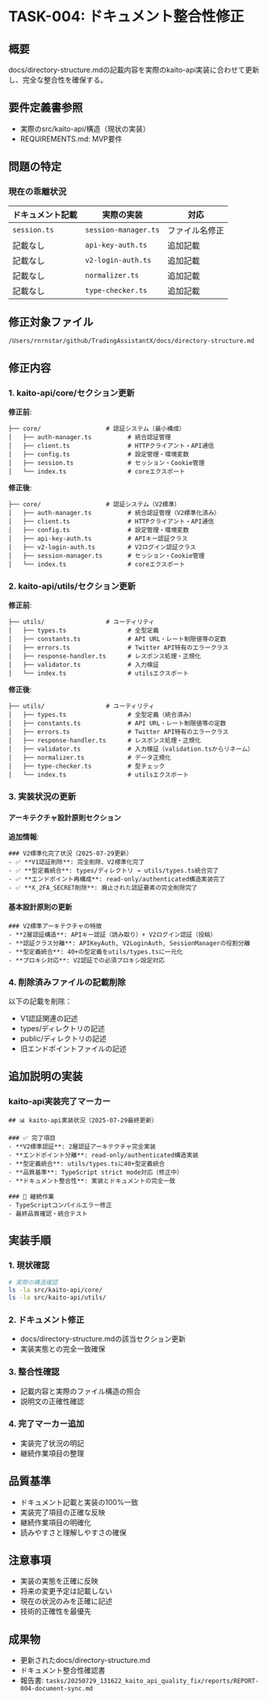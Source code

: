 # TASK-004: ドキュメント整合性修正

## 概要
docs/directory-structure.mdの記載内容を実際のkaito-api実装に合わせて更新し、完全な整合性を確保する。

## 要件定義書参照
- 実際のsrc/kaito-api/構造（現状の実装）
- REQUIREMENTS.md: MVP要件

## 問題の特定

### 現在の乖離状況
| ドキュメント記載 | 実際の実装 | 対応 |
|-----------------|-----------|------|
| `session.ts` | `session-manager.ts` | ファイル名修正 |
| 記載なし | `api-key-auth.ts` | 追加記載 |
| 記載なし | `v2-login-auth.ts` | 追加記載 |
| 記載なし | `normalizer.ts` | 追加記載 |
| 記載なし | `type-checker.ts` | 追加記載 |

## 修正対象ファイル
`/Users/rnrnstar/github/TradingAssistantX/docs/directory-structure.md`

## 修正内容

### 1. kaito-api/core/セクション更新
**修正前**:
```
├── core/                  # 認証システム（最小構成）
│   ├── auth-manager.ts          # 統合認証管理
│   ├── client.ts                # HTTPクライアント・API通信
│   ├── config.ts                # 設定管理・環境変数
│   ├── session.ts               # セッション・Cookie管理
│   └── index.ts                 # coreエクスポート
```

**修正後**:
```
├── core/                  # 認証システム（V2標準）
│   ├── auth-manager.ts          # 統合認証管理（V2標準化済み）
│   ├── client.ts                # HTTPクライアント・API通信
│   ├── config.ts                # 設定管理・環境変数
│   ├── api-key-auth.ts          # APIキー認証クラス
│   ├── v2-login-auth.ts         # V2ログイン認証クラス
│   ├── session-manager.ts       # セッション・Cookie管理
│   └── index.ts                 # coreエクスポート
```

### 2. kaito-api/utils/セクション更新
**修正前**:
```
├── utils/                 # ユーティリティ
│   ├── types.ts                 # 全型定義
│   ├── constants.ts             # API URL・レート制限値等の定数
│   ├── errors.ts                # Twitter API特有のエラークラス
│   ├── response-handler.ts      # レスポンス処理・正規化
│   ├── validator.ts             # 入力検証
│   └── index.ts                 # utilsエクスポート
```

**修正後**:
```
├── utils/                 # ユーティリティ
│   ├── types.ts                 # 全型定義（統合済み）
│   ├── constants.ts             # API URL・レート制限値等の定数
│   ├── errors.ts                # Twitter API特有のエラークラス
│   ├── response-handler.ts      # レスポンス処理・正規化
│   ├── validator.ts             # 入力検証（validation.tsからリネーム）
│   ├── normalizer.ts            # データ正規化
│   ├── type-checker.ts          # 型チェック
│   └── index.ts                 # utilsエクスポート
```

### 3. 実装状況の更新

#### アーキテクチャ設計原則セクション
**追加情報**:
```
### V2標準化完了状況（2025-07-29更新）
- ✅ **V1認証削除**: 完全削除、V2標準化完了
- ✅ **型定義統合**: types/ディレクトリ → utils/types.ts統合完了
- ✅ **エンドポイント再構成**: read-only/authenticated構造実装完了
- ✅ **X_2FA_SECRET削除**: 廃止された認証要素の完全削除完了
```

#### 基本設計原則の更新
```
### V2標準アーキテクチャの特徴
- **2層認証構造**: APIキー認証（読み取り）+ V2ログイン認証（投稿）
- **認証クラス分離**: APIKeyAuth, V2LoginAuth, SessionManagerの役割分離
- **型定義統合**: 40+の型定義をutils/types.tsに一元化
- **プロキシ対応**: V2認証での必須プロキシ設定対応
```

### 4. 削除済みファイルの記載削除
以下の記載を削除：
- V1認証関連の記述
- types/ディレクトリの記述
- public/ディレクトリの記述
- 旧エンドポイントファイルの記述

## 追加説明の実装

### kaito-api実装完了マーカー
```
## 📊 kaito-api実装状況（2025-07-29最終更新）

### ✅ 完了項目
- **V2標準認証**: 2層認証アーキテクチャ完全実装
- **エンドポイント分離**: read-only/authenticated構造実装
- **型定義統合**: utils/types.tsに40+型定義統合
- **品質基準**: TypeScript strict mode対応（修正中）
- **ドキュメント整合性**: 実装とドキュメントの完全一致

### 🔧 継続作業
- TypeScriptコンパイルエラー修正
- 最終品質確認・統合テスト
```

## 実装手順

### 1. 現状確認
```bash
# 実際の構造確認
ls -la src/kaito-api/core/
ls -la src/kaito-api/utils/
```

### 2. ドキュメント修正
- docs/directory-structure.mdの該当セクション更新
- 実装実態との完全一致確保

### 3. 整合性確認
- 記載内容と実際のファイル構造の照合
- 説明文の正確性確認

### 4. 完了マーカー追加
- 実装完了状況の明記
- 継続作業項目の整理

## 品質基準
- ドキュメント記載と実装の100%一致
- 実装完了項目の正確な反映
- 継続作業項目の明確化
- 読みやすさと理解しやすさの確保

## 注意事項
- 実装の実態を正確に反映
- 将来の変更予定は記載しない
- 現在の状況のみを正確に記述
- 技術的正確性を最優先

## 成果物
- 更新されたdocs/directory-structure.md
- ドキュメント整合性確認書
- 報告書: `tasks/20250729_131622_kaito_api_quality_fix/reports/REPORT-004-document-sync.md`